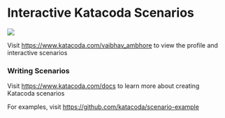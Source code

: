 # Interactive Katacoda Scenarios

[![](http://shields.katacoda.com/katacoda/vaibhav_ambhore/count.svg)](https://www.katacoda.com/vaibhav_ambhore "Get your profile on Katacoda.com")

Visit https://www.katacoda.com/vaibhav_ambhore to view the profile and interactive scenarios

### Writing Scenarios
Visit https://www.katacoda.com/docs to learn more about creating Katacoda scenarios

For examples, visit https://github.com/katacoda/scenario-example
